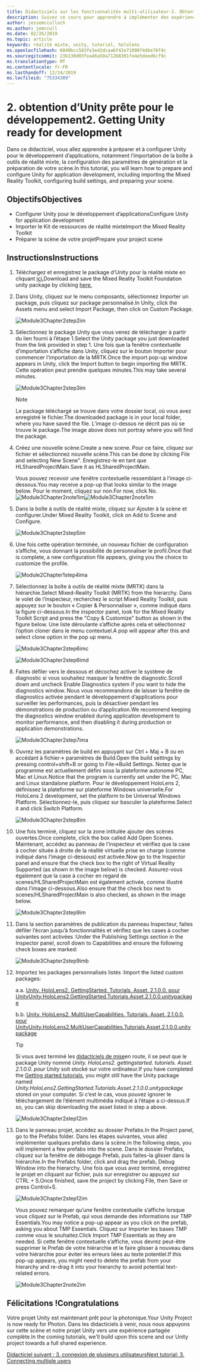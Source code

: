 ```yaml
---
title: Didacticiels sur les fonctionnalités multi-utilisateur-2. Obtention d’Unity prête pour le développement
description: Suivez ce cours pour apprendre à implémenter des expériences partagées multi-utilisateur dans une application HoloLens 2.
author: jessemcculloch
ms.author: jemccull
ms.date: 02/26/2019
ms.topic: article
keywords: réalité mixte, unity, tutoriel, hololens
ms.openlocfilehash: 6840bcc583fe3e42dcaa6f42e71098f4dbe76f4c
ms.sourcegitcommit: 23b130d03fea46a50a712b8301fe4e5deed6cf9c
ms.translationtype: MT
ms.contentlocale: fr-FR
ms.lasthandoff: 12/24/2019
ms.locfileid: "75334309"
---
```

# <a name="2-getting-unity-ready-for-development"></a><span data-ttu-id="be0d8-105">2. obtention d’Unity prête pour le développement</span><span class="sxs-lookup"><span data-stu-id="be0d8-105">2. Getting Unity ready for development</span></span>

<span data-ttu-id="be0d8-106">Dans ce didacticiel, vous allez apprendre à préparer et à configurer Unity pour le développement d’applications, notamment l’importation de la boîte à outils de réalité mixte, la configuration des paramètres de génération et la préparation de votre scène.</span><span class="sxs-lookup"><span data-stu-id="be0d8-106">In this tutorial, you will learn how to prepare and configure Unity for application development, including importing the Mixed Reality Toolkit, configuring build settings, and preparing your scene.</span></span>

## <a name="objectives"></a><span data-ttu-id="be0d8-107">Objectifs</span><span class="sxs-lookup"><span data-stu-id="be0d8-107">Objectives</span></span>

* <span data-ttu-id="be0d8-108">Configurer Unity pour le développement d’applications</span><span class="sxs-lookup"><span data-stu-id="be0d8-108">Configure Unity for application development</span></span>
* <span data-ttu-id="be0d8-109">Importer le Kit de ressources de réalité mixte</span><span class="sxs-lookup"><span data-stu-id="be0d8-109">Import the Mixed Reality Toolkit</span></span>
* <span data-ttu-id="be0d8-110">Préparer la scène de votre projet</span><span class="sxs-lookup"><span data-stu-id="be0d8-110">Prepare your project scene</span></span>

## <a name="instructions"></a><span data-ttu-id="be0d8-111">Instructions</span><span class="sxs-lookup"><span data-stu-id="be0d8-111">Instructions</span></span>

1. <span data-ttu-id="be0d8-112">Téléchargez et enregistrez le package d’Unity pour la réalité mixte en cliquant [ici.](https://github.com/microsoft/MixedRealityToolkit-Unity/releases/download/v2.1.0/Microsoft.MixedReality.Toolkit.Unity.Foundation.2.1.0.unitypackage)</span><span class="sxs-lookup"><span data-stu-id="be0d8-112">Download and save the Mixed Reality Toolkit Foundation unity package by clicking [here.](https://github.com/microsoft/MixedRealityToolkit-Unity/releases/download/v2.1.0/Microsoft.MixedReality.Toolkit.Unity.Foundation.2.1.0.unitypackage)</span></span>

2. <span data-ttu-id="be0d8-113">Dans Unity, cliquez sur le menu composants, sélectionnez Importer un package, puis cliquez sur package personnalisé.</span><span class="sxs-lookup"><span data-stu-id="be0d8-113">In Unity, click the Assets menu and select Import Package, then click on Custom Package.</span></span>

    ![Module3Chapter2step2im](images/module3chapter2step2im.PNG)

3. <span data-ttu-id="be0d8-115">Sélectionnez le package Unity que vous venez de télécharger à partir du lien fourni à l’étape 1.</span><span class="sxs-lookup"><span data-stu-id="be0d8-115">Select the Unity package you just downloaded from the link provided in step 1.</span></span> <span data-ttu-id="be0d8-116">Une fois que la fenêtre contextuelle d’importation s’affiche dans Unity, cliquez sur le bouton Importer pour commencer l’importation de la MRTK.</span><span class="sxs-lookup"><span data-stu-id="be0d8-116">Once the import pop-up window appears in Unity, click the Import button to begin importing the MRTK.</span></span> <span data-ttu-id="be0d8-117">Cette opération peut prendre quelques minutes.</span><span class="sxs-lookup"><span data-stu-id="be0d8-117">This may take several minutes.</span></span>

    ![Module3Chapter2step3im](images/module3chapter2step3im.PNG)

    >[!NOTE]
    ><span data-ttu-id="be0d8-119">Le package téléchargé se trouve dans votre dossier local, où vous avez enregistré le fichier.</span><span class="sxs-lookup"><span data-stu-id="be0d8-119">The downloaded package is in your local folder, where you have saved the file.</span></span> <span data-ttu-id="be0d8-120">L’image ci-dessus ne décrit pas où se trouve le package.</span><span class="sxs-lookup"><span data-stu-id="be0d8-120">The image above does not portray where you will find the package.</span></span>

4. <span data-ttu-id="be0d8-121">Créez une nouvelle scène.</span><span class="sxs-lookup"><span data-stu-id="be0d8-121">Create a new scene.</span></span> <span data-ttu-id="be0d8-122">Pour ce faire, cliquez sur fichier et sélectionnez nouvelle scène.</span><span class="sxs-lookup"><span data-stu-id="be0d8-122">This can be done by clicking File and selecting New Scene".</span></span> <span data-ttu-id="be0d8-123">Enregistrez-le en tant que HLSharedProjectMain.</span><span class="sxs-lookup"><span data-stu-id="be0d8-123">Save it as HLSharedProjectMain.</span></span>

    <span data-ttu-id="be0d8-124">Vous pouvez recevoir une fenêtre contextuelle ressemblant à l’image ci-dessous.</span><span class="sxs-lookup"><span data-stu-id="be0d8-124">You may receive a pop-up that looks similar to the image below.</span></span> <span data-ttu-id="be0d8-125">Pour le moment, cliquez sur non.</span><span class="sxs-lookup"><span data-stu-id="be0d8-125">For now, click No.</span></span>
    <span data-ttu-id="be0d8-126">![Module3Chapter2note1im](images/module3chapter2note1im.PNG)</span><span class="sxs-lookup"><span data-stu-id="be0d8-126">![Module3Chapter2note1im](images/module3chapter2note1im.PNG)</span></span>

5. <span data-ttu-id="be0d8-127">Dans la boîte à outils de réalité mixte, cliquez sur Ajouter à la scène et configurer.</span><span class="sxs-lookup"><span data-stu-id="be0d8-127">Under Mixed Reality Toolkit, click on Add to Scene and Configure.</span></span>

    ![Module3Chapter2step5im](images/module3chapter2step5im.PNG)

6. <span data-ttu-id="be0d8-129">Une fois cette opération terminée, un nouveau fichier de configuration s’affiche, vous donnant la possibilité de personnaliser le profil.</span><span class="sxs-lookup"><span data-stu-id="be0d8-129">Once that is complete, a new configuration file appears, giving you the choice to customize the profile.</span></span>

    ![Module2Chapter1step4ima](images/Module2Chapter1step4ima.PNG)

7. <span data-ttu-id="be0d8-131">Sélectionnez la boîte à outils de réalité mixte (MRTK) dans la hiérarchie.</span><span class="sxs-lookup"><span data-stu-id="be0d8-131">Select Mixed-Reality Toolkit (MRTK) from the  hierarchy.</span></span> <span data-ttu-id="be0d8-132">Dans le volet de l’inspecteur, recherchez le script Mixed Reality Toolkit, puis appuyez sur le bouton « Copier & Personnaliser », comme indiqué dans la figure ci-dessous.</span><span class="sxs-lookup"><span data-stu-id="be0d8-132">In the inspector panel, look for the Mixed Reality Toolkit Script and press the "Copy & Customize" button  as shown in the figure below.</span></span>  <span data-ttu-id="be0d8-133">Une liste déroulante s’affiche après cela et sélectionnez l’option cloner dans le menu contextuel.</span><span class="sxs-lookup"><span data-stu-id="be0d8-133">A pop will appear after this and select clone option in the pop up menu.</span></span>

    ![Module3Chapter2step6imc](images/module3chapter2step6imc.PNG)

    ![Module3Chapter2step6imd](images/module3chapter2step6imd.PNG)

8. <span data-ttu-id="be0d8-136">Faites défiler vers le dessous et décochez activer le système de diagnostic si vous souhaitez masquer la fenêtre de diagnostic.</span><span class="sxs-lookup"><span data-stu-id="be0d8-136">Scroll down and uncheck Enable Diagnostics system if you want to hide the diagnostics window.</span></span> <span data-ttu-id="be0d8-137">Nous vous recommandons de laisser la fenêtre de diagnostics activée pendant le développement d’applications pour surveiller les performances, puis la désactiver pendant les démonstrations de production ou d’application.</span><span class="sxs-lookup"><span data-stu-id="be0d8-137">We recommend keeping the diagnostics window enabled during application development to monitor performance, and then disabling it during production or application demonstrations.</span></span> 

    ![Module3Chapter2step7ima](images/module3chapter2step7ima.PNG)

9. <span data-ttu-id="be0d8-139">Ouvrez les paramètres de build en appuyant sur Ctrl + Maj + B ou en accédant à fichier-> paramètres de Build.</span><span class="sxs-lookup"><span data-stu-id="be0d8-139">Open the build settings by pressing control+shift+B or going to File->Build Settings.</span></span> <span data-ttu-id="be0d8-140">Notez que le programme est actuellement défini sous la plateforme autonome PC, Mac et Linux.</span><span class="sxs-lookup"><span data-stu-id="be0d8-140">Notice that the program is currently set under the PC, Mac and Linux standalone platform.</span></span> <span data-ttu-id="be0d8-141">Pour le développement HoloLens 2, définissez la plateforme sur plateforme Windows universelle.</span><span class="sxs-lookup"><span data-stu-id="be0d8-141">For HoloLens 2 development, set the platform to be Universal Windows Platform.</span></span> <span data-ttu-id="be0d8-142">Sélectionnez-le, puis cliquez sur basculer la plateforme.</span><span class="sxs-lookup"><span data-stu-id="be0d8-142">Select it and click Switch Platform.</span></span>

    ![Module3Chapter2step8im](images/module3chapter2step8im.PNG)

10. <span data-ttu-id="be0d8-144">Une fois terminé, cliquez sur la zone intitulée ajouter des scènes ouvertes.</span><span class="sxs-lookup"><span data-stu-id="be0d8-144">Once complete, click the box called Add Open Scenes.</span></span> <span data-ttu-id="be0d8-145">Maintenant, accédez au panneau de l’inspecteur et vérifiez que la case à cocher située à droite de la réalité virtuelle prise en charge (comme indiqué dans l’image ci-dessous) est activée.</span><span class="sxs-lookup"><span data-stu-id="be0d8-145">Now go to the Inspector panel and ensure that the check box to the right of Virtual Reality Supported (as shown in the image below) is checked.</span></span> <span data-ttu-id="be0d8-146">Assurez-vous également que la case à cocher en regard de scenes/HLSharedProjectMain est également activée, comme illustré dans l’image ci-dessous.</span><span class="sxs-lookup"><span data-stu-id="be0d8-146">Also ensure that the check box next to scenes/HLSharedProjectMain is also checked, as shown in the image below.</span></span>

    ![Module3Chapter2step9im](images/module3chapter2step9im.PNG)

11. <span data-ttu-id="be0d8-148">Dans la section paramètres de publication du panneau Inspecteur, faites défiler l’écran jusqu’à fonctionnalités et vérifiez que les cases à cocher suivantes sont activées :</span><span class="sxs-lookup"><span data-stu-id="be0d8-148">Under the Publishing Settings section in the Inspector panel, scroll down to Capabilities and ensure the following check boxes are marked:</span></span>

    ![Module3Chapter2step9imb](images/module3chapter2step9imb.PNG)

12. <span data-ttu-id="be0d8-150">Importez les packages personnalisés listés :</span><span class="sxs-lookup"><span data-stu-id="be0d8-150">Import the listed custom packages:</span></span>

    <span data-ttu-id="be0d8-151">a.</span><span class="sxs-lookup"><span data-stu-id="be0d8-151">a.</span></span> [<span data-ttu-id="be0d8-152">Unity. HoloLens2. GettingStarted. Tutorials. Asset. 2.1.0.0. pour Unity</span><span class="sxs-lookup"><span data-stu-id="be0d8-152">Unity.HoloLens2.GettingStarted.Tutorials.Asset.2.1.0.0.unitypackage</span></span>](https://github.com/microsoft/MixedRealityLearning/releases/download/getting-started-v2.1.0.0/Unity.HoloLens2.GettingStarted.Tutorials.Asset.2.1.0.0.unitypackage)

    <span data-ttu-id="be0d8-153">b.</span><span class="sxs-lookup"><span data-stu-id="be0d8-153">b.</span></span> [<span data-ttu-id="be0d8-154">Unity. HoloLens2. MultiUserCapabilities. Tutorials. Asset. 2.1.0.0. pour Unity</span><span class="sxs-lookup"><span data-stu-id="be0d8-154">Unity.HoloLens2.MultiUserCapabilities.Tutorials.Asset.2.1.0.0.unitypackage</span></span>](https://github.com/microsoft/MixedRealityLearning/releases/download/multi-user-capabilities-v2.1.0.0/Unity.HoloLens2.MultiUserCapabilities.Tutorials.Asset.2.1.0.0.unitypackage)

    >[!TIP]
    ><span data-ttu-id="be0d8-155">Si vous avez terminé les [didacticiels de mise](mrlearning-base-ch1.md)en route, il se peut que le package Unity nommé _Unity. HoloLens2. gettingstarted. tutoriels. Asset. 2.1.0.0. pour Unity_ soit stocké sur votre ordinateur.</span><span class="sxs-lookup"><span data-stu-id="be0d8-155">If you have completed the [Getting started tutorials](mrlearning-base-ch1.md), you might still have the Unity package named _Unity.HoloLens2.GettingStarted.Tutorials.Asset.2.1.0.0.unitypackage_ stored on your computer.</span></span> <span data-ttu-id="be0d8-156">Si c’est le cas, vous pouvez ignorer le téléchargement de l’élément multimédia indiqué à l’étape a ci-dessus.</span><span class="sxs-lookup"><span data-stu-id="be0d8-156">If so, you can skip downloading the asset listed in step a above.</span></span>

    ![Module3Chapter2step12im](images/module3chapter2step11im.PNG)

13. <span data-ttu-id="be0d8-158">Dans le panneau projet, accédez au dossier Prefabs.</span><span class="sxs-lookup"><span data-stu-id="be0d8-158">In the Project panel, go to the Prefabs folder.</span></span> <span data-ttu-id="be0d8-159">Dans les étapes suivantes, vous allez implémenter quelques prefabs dans la scène.</span><span class="sxs-lookup"><span data-stu-id="be0d8-159">In the following steps, you will implement a few prefabs into the scene.</span></span> <span data-ttu-id="be0d8-160">Dans le dossier Prefabs, cliquez sur la fenêtre de débogage Prefab, puis faites-la glisser dans la hiérarchie.</span><span class="sxs-lookup"><span data-stu-id="be0d8-160">In the Prefabs folder, click and drag the prefab, Debug Window into the hierarchy.</span></span> <span data-ttu-id="be0d8-161">Une fois que vous avez terminé, enregistrez le projet en cliquant sur fichier, puis sur enregistrer ou appuyez sur CTRL + S.</span><span class="sxs-lookup"><span data-stu-id="be0d8-161">Once finished, save the project by clicking File, then Save or press Control+S.</span></span>

    ![Module3Chapter2step12im](images/module3chapter2step12im.PNG)

    <span data-ttu-id="be0d8-163">Vous pouvez remarquer qu’une fenêtre contextuelle s’affiche lorsque vous cliquez sur le Prefab, qui vous demande des informations sur TMP Essentials.</span><span class="sxs-lookup"><span data-stu-id="be0d8-163">You may notice a pop-up appear as you click on the prefab, asking you about TMP Essentials.</span></span> <span data-ttu-id="be0d8-164">Cliquez sur Importer les bases TMP comme vous le souhaitez.</span><span class="sxs-lookup"><span data-stu-id="be0d8-164">Click Import TMP Essentials as they are needed.</span></span> <span data-ttu-id="be0d8-165">Si cette fenêtre contextuelle s’affiche, vous devrez peut-être supprimer le Prefab de votre hiérarchie et le faire glisser à nouveau dans votre hiérarchie pour éviter les erreurs liées au texte potentiel.</span><span class="sxs-lookup"><span data-stu-id="be0d8-165">If this pop-up appears, you might need to delete the prefab from your hierarchy and re-drag it into your hierarchy to avoid potential text-related errors.</span></span>

    ![Module3Chapter2note2im](images/module3chapter2note2im.PNG)

## <a name="congratulations"></a><span data-ttu-id="be0d8-167">Félicitations !</span><span class="sxs-lookup"><span data-stu-id="be0d8-167">Congratulations</span></span>

<span data-ttu-id="be0d8-168">Votre projet Unity est maintenant prêt pour la photonique.</span><span class="sxs-lookup"><span data-stu-id="be0d8-168">Your Unity Project is now ready for Photon.</span></span> <span data-ttu-id="be0d8-169">Dans les didacticiels à venir, nous nous appuyons sur cette scène et notre projet Unity vers une expérience partagée complète.</span><span class="sxs-lookup"><span data-stu-id="be0d8-169">In the coming tutorials, we'll build upon this scene and our Unity project towards a full shared experience.</span></span>

<span data-ttu-id="be0d8-170">[Didacticiel suivant : 3. connexion de plusieurs utilisateurs](mrlearning-sharing(photon)-ch3.md)</span><span class="sxs-lookup"><span data-stu-id="be0d8-170">[Next tutorial: 3. Connecting multiple users](mrlearning-sharing(photon)-ch3.md)</span></span>
